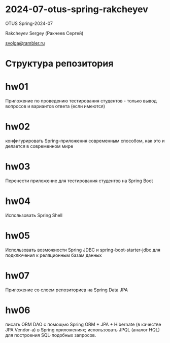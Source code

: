 # 2024-07-otus-spring-rakcheyev


OTUS Spring-2024-07

Rakcheyev Sergey (Ракчеев Сергей)

svolga@rambler.ru


# Структура репозитория
# hw01
Приложение по проведению тестирования студентов - только вывод вопросов и вариантов ответа (если имеются)

# hw02
конфигурировать Spring-приложения современным способом, как это и делается в современном мире

# hw03
Перенести приложение для тестирования студентов на Spring Boot

# hw04
Использовать Spring Shell

# hw05
Использовать возможности Spring JDBC и spring-boot-starter-jdbc для подключения к реляционным базам данных


# hw07
Приложение со слоем репозиториев на Spring Data JPA

# hw06
писать ORM DAO с помощью Spring ORM + JPA + Hibernate (в качестве JPA Vendor-a) в Spring приложениях;
использовать JPQL (аналог HQL) для построения SQL-подобных запросов.

